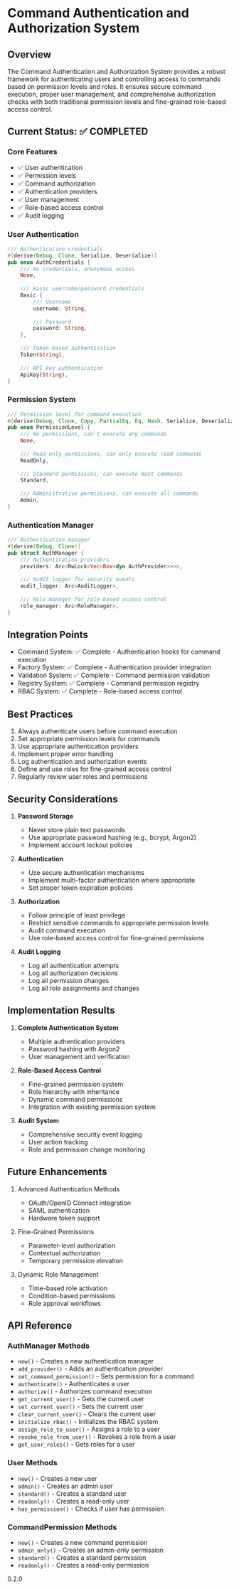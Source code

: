 # Command Authentication and Authorization System

## Overview
The Command Authentication and Authorization System provides a robust framework for authenticating users and controlling access to commands based on permission levels and roles. It ensures secure command execution, proper user management, and comprehensive authorization checks with both traditional permission levels and fine-grained role-based access control.

## Current Status: ✅ COMPLETED

### Core Features
- ✅ User authentication
- ✅ Permission levels
- ✅ Command authorization
- ✅ Authentication providers
- ✅ User management
- ✅ Role-based access control
- ✅ Audit logging

### User Authentication
```rust
/// Authentication credentials
#[derive(Debug, Clone, Serialize, Deserialize)]
pub enum AuthCredentials {
    /// No credentials, anonymous access
    None,
    
    /// Basic username/password credentials
    Basic {
        /// Username
        username: String,
        
        /// Password
        password: String,
    },
    
    /// Token-based authentication
    Token(String),
    
    /// API key authentication
    ApiKey(String),
}
```

### Permission System
```rust
/// Permission level for command execution
#[derive(Debug, Clone, Copy, PartialEq, Eq, Hash, Serialize, Deserialize)]
pub enum PermissionLevel {
    /// No permissions, can't execute any commands
    None,
    
    /// Read-only permissions, can only execute read commands
    ReadOnly,
    
    /// Standard permissions, can execute most commands
    Standard,
    
    /// Administrative permissions, can execute all commands
    Admin,
}
```

### Authentication Manager
```rust
/// Authentication manager
#[derive(Debug, Clone)]
pub struct AuthManager {
    /// Authentication providers
    providers: Arc<RwLock<Vec<Box<dyn AuthProvider>>>>,
    
    /// Audit logger for security events
    audit_logger: Arc<AuditLogger>,
    
    /// Role manager for role-based access control
    role_manager: Arc<RoleManager>,
}
```

## Integration Points
- Command System: ✅ Complete - Authentication hooks for command execution
- Factory System: ✅ Complete - Authentication provider integration
- Validation System: ✅ Complete - Command permission validation
- Registry System: ✅ Complete - Command permission registry
- RBAC System: ✅ Complete - Role-based access control

## Best Practices
1. Always authenticate users before command execution
2. Set appropriate permission levels for commands
3. Use appropriate authentication providers
4. Implement proper error handling
5. Log authentication and authorization events
6. Define and use roles for fine-grained access control
7. Regularly review user roles and permissions

## Security Considerations
1. **Password Storage**
   - Never store plain text passwords
   - Use appropriate password hashing (e.g., bcrypt, Argon2)
   - Implement account lockout policies

2. **Authentication**
   - Use secure authentication mechanisms
   - Implement multi-factor authentication where appropriate
   - Set proper token expiration policies

3. **Authorization**
   - Follow principle of least privilege
   - Restrict sensitive commands to appropriate permission levels
   - Audit command execution
   - Use role-based access control for fine-grained permissions

4. **Audit Logging**
   - Log all authentication attempts
   - Log all authorization decisions
   - Log all permission changes
   - Log all role assignments and changes

## Implementation Results
1. **Complete Authentication System**
   - Multiple authentication providers
   - Password hashing with Argon2
   - User management and verification

2. **Role-Based Access Control**
   - Fine-grained permission system
   - Role hierarchy with inheritance
   - Dynamic command permissions
   - Integration with existing permission system

3. **Audit System**
   - Comprehensive security event logging
   - User action tracking
   - Role and permission change monitoring

## Future Enhancements
1. Advanced Authentication Methods
   - OAuth/OpenID Connect integration
   - SAML authentication
   - Hardware token support

2. Fine-Grained Permissions
   - Parameter-level authorization
   - Contextual authorization
   - Temporary permission elevation

3. Dynamic Role Management
   - Time-based role activation
   - Condition-based permissions
   - Role approval workflows

## API Reference

### AuthManager Methods
- `new()` - Creates a new authentication manager
- `add_provider()` - Adds an authentication provider
- `set_command_permission()` - Sets permission for a command
- `authenticate()` - Authenticates a user
- `authorize()` - Authorizes command execution
- `get_current_user()` - Gets the current user
- `set_current_user()` - Sets the current user
- `clear_current_user()` - Clears the current user
- `initialize_rbac()` - Initializes the RBAC system
- `assign_role_to_user()` - Assigns a role to a user
- `revoke_role_from_user()` - Revokes a role from a user
- `get_user_roles()` - Gets roles for a user

### User Methods
- `new()` - Creates a new user
- `admin()` - Creates an admin user
- `standard()` - Creates a standard user
- `readonly()` - Creates a read-only user
- `has_permission()` - Checks if user has permission

### CommandPermission Methods
- `new()` - Creates a new command permission
- `admin_only()` - Creates an admin-only permission
- `standard()` - Creates a standard permission
- `readonly()` - Creates a read-only permission

<version>0.2.0</version> 